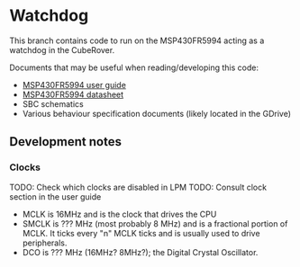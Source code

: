 # Watchdog

This branch contains code to run on the MSP430FR5994 acting as a watchdog in the CubeRover.

Documents that may be useful when reading/developing this code:

* [MSP430FR5994 user guide](https://www.ti.com/lit/ug/slau367o/slau367o.pdf)
* [MSP430FR5994 datasheet](https://www.ti.com/lit/ds/symlink/msp430fr5994.pdf)
* SBC schematics
* Various behaviour specification documents (likely located in the GDrive)

## Development notes

### Clocks

TODO: Check which clocks are disabled in LPM
TODO: Consult clock section in the user guide

* MCLK is 16MHz and is the clock that drives the CPU
* SMCLK is ??? MHz (most probably 8 MHz) and is a fractional portion of MCLK.
  It ticks every "n" MCLK ticks and is usually used to drive peripherals.
* DCO is ??? MHz (16MHz? 8MHz?); the Digital Crystal Oscillator. 

